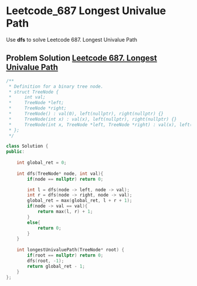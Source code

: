 # Leetcode_687 Longest Univalue Path


Use **dfs** to solve Leetcode 687. Longest Univalue Path
<!--more-->

## Problem Solution [Leetcode 687. Longest Univalue Path](https://leetcode.com/problems/longest-univalue-path/)

```cpp
/**
 * Definition for a binary tree node.
 * struct TreeNode {
 *     int val;
 *     TreeNode *left;
 *     TreeNode *right;
 *     TreeNode() : val(0), left(nullptr), right(nullptr) {}
 *     TreeNode(int x) : val(x), left(nullptr), right(nullptr) {}
 *     TreeNode(int x, TreeNode *left, TreeNode *right) : val(x), left(left), right(right) {}
 * };
 */

class Solution {
public:
    
    int global_ret = 0;
    
    int dfs(TreeNode* node, int val){
        if(node == nullptr) return 0;

        int l = dfs(node -> left, node -> val);
        int r = dfs(node -> right, node -> val);
        global_ret = max(global_ret, l + r + 1);
        if(node -> val == val){
            return max(l, r) + 1;    
        }
        else{
            return 0;
        }
    }
    
    int longestUnivaluePath(TreeNode* root) {
        if(root == nullptr) return 0;
        dfs(root, -1);
        return global_ret - 1;
    }
};
```
